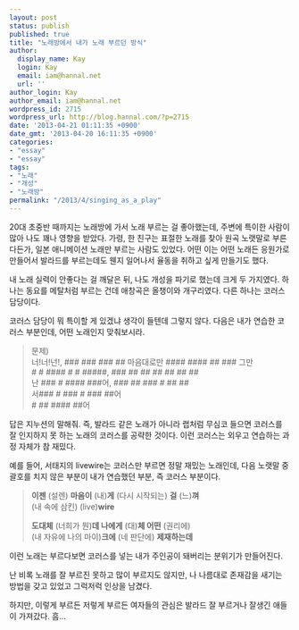 ```yaml
---
layout: post
status: publish
published: true
title: "노래방에서 내가 노래 부르던 방식"
author:
  display_name: Kay
  login: Kay
  email: iam@hannal.net
  url: ''
author_login: Kay
author_email: iam@hannal.net
wordpress_id: 2715
wordpress_url: http://blog.hannal.com/?p=2715
date: '2013-04-21 01:11:35 +0900'
date_gmt: '2013-04-20 16:11:35 +0900'
categories:
- "essay"
- "essay"
tags:
- "노래"
- "개성"
- "노래방"
permalink: "/2013/4/singing_as_a_play"
---
```

<p>20대 초중반 때까지는 노래방에 가서 노래 부르는 걸 좋아했는데, 주변에 특이한 사람이 많아 나도 꽤나 영향을 받았다. 가령, 한 친구는 표절한 노래를 찾아 원곡 노랫말로 부른다든가, 일본 애니메이션 노래만 부르는 사람도 있었다. 어떤 이는 어떤 노래든 응원가로 만들어서 발라드를 부르는데도 웬지 일어나서 율동을 취하고 싶게 만들기도 했다.</p>
<p>내 노래 실력이 안좋다는 걸 깨달은 뒤, 나도 개성을 파기로 했는데 크게 두 가지였다. 하나는 동요를 메탈처럼 부르는 건데 애창곡은 올챙이와 개구리였다. 다른 하나는 코러스 담당이다. </p>
<p>코러스 담당이 뭐 특이할 게 있겠냐 생각이 들텐데 그렇지 않다. 다음은 내가 연습한 코러스 부분인데, 어떤 노래인지 맞춰보시라. </p>
<blockquote><p>문제)<br />
너!너!넌!, ### ### ### ## 마음대로만 #### #### ## ### 그만<br />
# # #### # # #####, ### ## ## ## ## ## ##<br />
난 ### # #### ###어, ### ## ### # ## ##<br />
서### # ### # ### ##어<br />
# ## #### ##어
</p></blockquote>
<p>답은 지누션의 말해줘. 즉, 발라드 같은 노래가 아니라 랩처럼 무심코 들으면 코러스를 잘 인지하지 못 하는 노래의 코러스를 공략한 것이다. 이런 코러스는 외우고 연습하는 과정 자체가 참 재밌다. </p>
<p>예를 들어, 서태지의 livewire는 코러스만 부르면 정말 재밌는 노래인데, 다음 노랫말 중 괄호를 치지 않은 부분이 내가 연습했던 부분, 즉 코러스 부분이다.</p>
<blockquote><p><strong>이젠</strong> (설렌) <strong>마음이</strong> (내)<strong>게</strong> (다시 시작되는) <strong>걸</strong> (느)<strong>껴</strong><br />
(내 속에 삼킨) (live)<strong>wire</strong></p>
<p><strong>도대체</strong> (너희가 뭔)<strong>데 나에게</strong> (대)<strong>체 어떤</strong> (권리에)<br />
(내 자유에 나의 마이)<strong>크에</strong> (네 판단에) <strong>제재하는데</strong></p></blockquote>
<p>이런 노래는 부르다보면 코러스를 넣는 내가 주인공이 돼버리는 분위기가 만들어진다.</p>
<p>난 비록 노래를 잘 부르진 못하고 많이 부르지도 않지만, 나 나름대로 존재감을 새기는 방법을 갖고 있었고 그럭저럭 인상을 남겼다.</p>
<p>하지만, 이렇게 부르든 저렇게 부르든 여자들의 관심은 발라드 잘 부르거나 잘생긴 애들이 가져갔다. 흠...</p>
